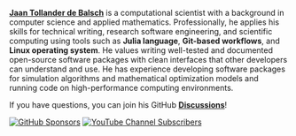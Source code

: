[**Jaan Tollander de Balsch**](https://jaantollander.com/) is a computational scientist with a background in computer science and applied mathematics. Professionally, he applies his skills for technical writing, research software engineering, and scientific computing using tools such as **Julia language**, **Git-based workflows**, and **Linux operating system**. He values writing well-tested and documented open-source software packages with clean interfaces that other developers can understand and use. He has experience developing software packages for simulation algorithms and mathematical optimization models and running code on high-performance computing environments.

If you have questions, you can join his GitHub [**Discussions**](https://github.com/jaantollander/jaantollander/discussions)!

[![GitHub Sponsors](https://img.shields.io/github/sponsors/jaantollander)](https://github.com/sponsors/jaantollander/)
[![YouTube Channel Subscribers](https://img.shields.io/youtube/channel/subscribers/UC26QrxlhGYTTFhdja4bO2GA?style=social)](https://www.youtube.com/channel/UC26QrxlhGYTTFhdja4bO2GA)
